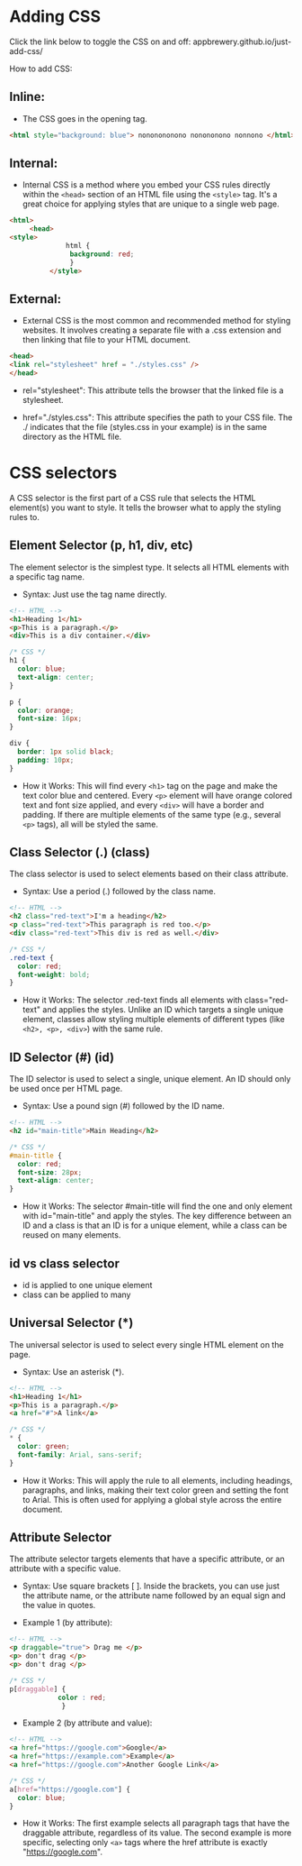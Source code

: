 
# Adding CSS

Click the link below to toggle the CSS on and off:
appbrewery.github.io/just-add-css/

How to add CSS:

## Inline:
- The CSS goes in the opening tag.
```HTML
<html style="background: blue"> nononononono nonononono nonnono </html>
```

## Internal: 
- Internal CSS is a method where you embed your CSS rules directly within the `<head>` section of an HTML file using the `<style>` tag. It's a great choice for applying styles that are unique to a single web page.
```HTML
<html> 
     <head>
<style>
              html {
               background: red;
               }
          </style>
```
## External:
- External CSS is the most common and recommended method for styling websites. It involves creating a separate file with a .css extension and then linking that file to your HTML document.
```HTML
<head>
<link rel="stylesheet" href = "./styles.css" />
</head>
```
- rel="stylesheet": This attribute tells the browser that the linked file is a stylesheet.

- href="./styles.css": This attribute specifies the path to your CSS file. The ./ indicates that the file (styles.css in your example) is in the same directory as the HTML file.


# CSS selectors

A CSS selector is the first part of a CSS rule that selects the HTML element(s) you want to style. It tells the browser what to apply the styling rules to.

## Element Selector (p, h1, div, etc)

The element selector is the simplest type. It selects all HTML elements with a specific tag name.

- Syntax: Just use the tag name directly.

```HTML
<!-- HTML -->
<h1>Heading 1</h1>
<p>This is a paragraph.</p>
<div>This is a div container.</div>

```

```CSS
/* CSS */
h1 {
  color: blue;
  text-align: center;
}

p {
  color: orange;
  font-size: 16px;
}

div {
  border: 1px solid black;
  padding: 10px;
}

```

- How it Works: This will find every `<h1>` tag on the page and make the text color blue and centered. Every `<p>` element will have orange colored text and font size applied, and every `<div>` will have a border and padding. If there are multiple elements of the same type (e.g., several `<p>` tags), all will be styled the same.

## Class Selector (.) (class)

The class selector is used to select elements based on their class attribute. 

- Syntax: Use a period (.) followed by the class name.

```HTML
<!-- HTML -->
<h2 class="red-text">I'm a heading</h2>
<p class="red-text">This paragraph is red too.</p>
<div class="red-text">This div is red as well.</div>

```

```CSS
/* CSS */
.red-text {
  color: red;
  font-weight: bold;
}

```

- How it Works: The selector .red-text finds all elements with class="red-text" and applies the styles. Unlike an ID which targets a single unique element, classes allow styling multiple elements of different types (like `<h2>, <p>, <div>`) with the same rule.


## ID Selector (#) (id)

The ID selector is used to select a single, unique element. An ID should only be used once per HTML page.

- Syntax: Use a pound sign (#) followed by the ID name.

```HTML
<!-- HTML -->
<h2 id="main-title">Main Heading</h2>

```

```CSS
/* CSS */
#main-title {
  color: red;
  font-size: 28px;
  text-align: center;
}

```

- How it Works: The selector #main-title will find the one and only element with id="main-title" and apply the styles. The key difference between an ID and a class is that an ID is for a unique element, while a class can be reused on many elements.

## id vs class selector

- id is applied to one unique element
- class can be applied to many

## Universal Selector (*)

The universal selector is used to select every single HTML element on the page.

- Syntax: Use an asterisk (*).

```HTML
<!-- HTML -->
<h1>Heading 1</h1>
<p>This is a paragraph.</p>
<a href="#">A link</a>

```

```CSS
/* CSS */
* {
  color: green;
  font-family: Arial, sans-serif;
}

```
- How it Works: This will apply the rule to all elements, including headings, paragraphs, and links, making their text color green and setting the font to Arial. This is often used for applying a global style across the entire document.

## Attribute Selector

The attribute selector targets elements that have a specific attribute, or an attribute with a specific value.

- Syntax: Use square brackets [ ]. Inside the brackets, you can use just the attribute name, or the attribute name followed by an equal sign and the value in quotes.

- Example 1 (by attribute): 

```HTML
<!-- HTML -->
<p draggable="true"> Drag me </p>
<p> don't drag </p>
<p> don't drag </p>
```

```CSS
/* CSS */
p[draggable] {
            color : red;
             }
```


- Example 2 (by attribute and value): 
```HTML
<!-- HTML -->
<a href="https://google.com">Google</a>
<a href="https://example.com">Example</a>
<a href="https://google.com">Another Google Link</a>
```

```CSS
/* CSS */
a[href="https://google.com"] {
  color: blue;
}
```


- How it Works: The first example selects all paragraph tags that have the draggable attribute, regardless of its value. The second example is more specific, selecting only `<a>` tags where the href attribute is exactly "https://google.com".

